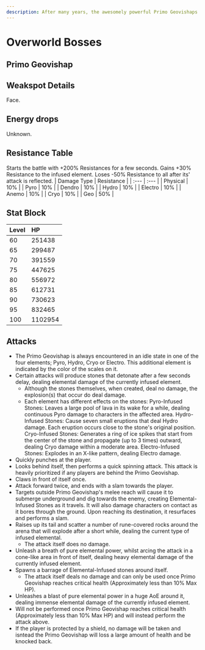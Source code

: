 ```yaml
---
description: After many years, the awesomely powerful Primo Geovishaps grow accustomed to changes in their elemental environment.Folktales hold that after the great "draconic calamity" that led to the ruination of Tianqiu Valley, the overlord of the Geovishaps and Primo Geovishaps was imprisoned deep beneath the earth, and so too did they burrow into deep and unseen places, awaiting their chance to rise once more...
---
```


# Overworld Bosses

## Primo Geovishap



## Weakspot Details

Face.

## Energy drops

Unknown.

## Resistance Table

Starts the battle with +200% Resistances for a few seconds.
Gains +30% Resistance to the infused element.
Loses -50% Resistance to all after its' attack is reflected.
| Damage Type | Resistance |
| :--- | :--- |
| Physical | 10% |
| Pyro | 10% |
| Dendro | 10% |
| Hydro | 10% |
| Electro | 10% |
| Anemo | 10% |
| Cryo | 10% |
| Geo | 50% |

## Stat Block

| Level | HP |
| :--- | :--- |
| 60 | 251438 |
| 65 | 299487 |
| 70 | 391559 |
| 75 | 447625 |
| 80 | 556972 |
| 85 | 612731 |
| 90 | 730623 |
| 95 | 832465 |
| 100 | 1102954 |

## Attacks

* The Primo Geovishap is always encountered in an idle state in one of the four elements; Pyro, Hydro, Cryo or Electro. This additional element is indicated by the color of the scales on it.
* Certain attacks will produce stones that detonate after a few seconds delay, dealing elemental damage of the currently infused element.
  * Although the stones themselves, when created, deal no damage, the explosion(s) that occur do deal damage. 
  * Each element has different effects on the stones:
Pyro-Infused Stones: Leaves a large pool of lava in its wake for a while, dealing continuous Pyro damage to characters in the affected area.
Hydro-Infused Stones: Cause seven small eruptions that deal Hydro damage. Each eruption occurs close to the stone's original position.
Cryo-Infused Stones: Generates a ring of ice spikes that start from the center of the stone and propagate (up to 3 times) outward, dealing Cryo damage within a moderate area.
Electro-Infused Stones: Explodes in an X-like pattern, dealing Electro damage.
* Quickly punches at the player.
* Looks behind itself, then performs a quick spinning attack. This attack is heavily prioritized if any players are behind the Primo Geovishap.
* Claws in front of itself once.
* Attack forward twice, and ends with a slam towards the player.
* Targets outside Primo Geovishap's melee reach will cause it to submerge underground and dig towards the enemy, creating Elemental-Infused Stones as it travels. It will also damage characters on contact as it bores through the ground. Upon reaching its destination, it resurfaces and performs a slam.
* Raises up its tail and scatter a number of rune-covered rocks around the arena that will explode after a short while, dealing the current type of infused elemental.
  * The attack itself does no damage.
* Unleash a breath of pure elemental power, whilst arcing the attack in a cone-like area in front of itself, dealing heavy elemental damage of the currently infused element.
* Spawns a barrage of Elemental-Infused stones around itself. 
  * The attack itself deals no damage and can only be used once Primo Geovishap reaches critical health (Approximately less than 10% Max HP).
*  Unleashes a blast of pure elemental power in a huge AoE around it, dealing immense elemental damage of the currently infused element. 
  *  Will not be performed once Primo Geovishap reaches critical health (Approximately less than 10% Max HP) and will instead perform the attack above.
  *  If the player is protected by a shield, no damage will be taken and isntead the Primo Geovishap will loss a large amount of health and be knocked back.
